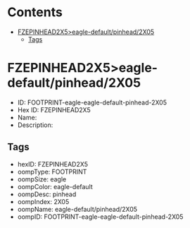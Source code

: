 



Contents
========

* [FZEPINHEAD2X5>eagle-default/pinhead/2X05](#fzepinhead2x5eagle-defaultpinhead2x05)
	* [Tags](#tags)

# FZEPINHEAD2X5>eagle-default/pinhead/2X05

- ID: FOOTPRINT-eagle-eagle-default-pinhead-2X05
- Hex ID: FZEPINHEAD2X5
- Name: 
- Description: 

## Tags

- hexID: FZEPINHEAD2X5
- oompType: FOOTPRINT
- oompSize: eagle
- oompColor: eagle-default
- oompDesc: pinhead
- oompIndex: 2X05
- oompName: eagle-default/pinhead/2X05
- oompID: FOOTPRINT-eagle-eagle-default-pinhead-2X05
